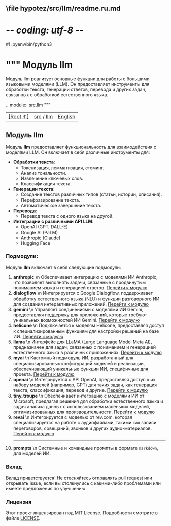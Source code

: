 ## \file hypotez/src/llm/readme.ru.md
# -*- coding: utf-8 -*-
#! .pyenv/bin/python3

"""
Модуль llm
===============================================================
Модуль llm реализует основные функции для работы с большими языковыми моделями (LLM).
Он предоставляет инструменты для обработки текста, генерации ответов, перевода и других задач, связанных с обработкой естественного языка. 

.. module:: src.llm
"""
<TABLE >
<TR>
<TD>
<A HREF = 'https://github.com/hypo69/hypotez/blob/master/readme.ru.md'>[Root ↑]</A>
</TD>
<TD>
<A HREF = 'https://github.com/hypo69/hypotez/blob/master/src/readme.ru.md'>src</A> /
<A HREF = 'https://github.com/hypo69/hypotez/blob/master/src/llm/readme.ru.md'>llm</A> 
</TD>

<TD>
<A HREF = 'https://github.com/hypo69/hypotez/blob/master/src/llm/README.MD'>English</A>
</TD>
</TABLE>

## Модуль llm
Модуль **llm** предоставляет функциональность для взаимодействия с моделями LLM. 
Он включает в себя различные инструменты для:

* **Обработки текста**: 
    * Токенизация, лемматизация, стеминг.
    * Анализ тональности.
    * Извлечение ключевых слов.
    * Классификация текста.
* **Генерации текста**:
    * Создание текстов различных типов (статьи, истории, описания).
    * Перефразирование текста.
    * Автоматическое завершение текста.
* **Перевода**: 
    * Перевод текста с одного языка на другой.
* **Интеграции с различными API LLM**:
    * OpenAI (GPT, DALL-E)
    * Google AI (PaLM)
    * Anthropic (Claude)
    * Hugging Face

### **Подмодули**:
Модуль **llm** включает в себя следующие подмодули:

1. **anthropic**  \n
   Обеспечивает интеграцию с моделями ИИ Anthropic, что позволяет выполнять задачи, связанные с продвинутым пониманием языка и генерацией ответов.
   [Перейти к модулю](https://github.com/hypo69/hypotez/blob/master/src/llm/anthropic/readme.ru.md)
2. **dialogflow**  \n
   Интегрируется с Google Dialogflow, поддерживает обработку естественного языка (NLU) и функции разговорного ИИ для создания интерактивных приложений.
   [Перейти к модулю](https://github.com/hypo69/hypotez/blob/master/src/llm/dialogflow/readme.ru.md)
3. **gemini**  \n
   Управляет соединениями с моделями ИИ Gemini, предоставляя поддержку для приложений, которые требуют уникальных возможностей ИИ Gemini.
   [Перейти к модулю](https://github.com/hypo69/hypotez/blob/master/src/llm/gemini/readme.ru.md)
4. **helicone**  \n
   Подключается к моделям Helicone, предоставляя доступ к специализированным функциям для настройки решений на базе ИИ.
      [Перейти к модулю](https://github.com/hypo69/hypotez/blob/master/src/llm/helicone/readme.ru.md)
5. **llama**  \n
   Интерфейс для LLaMA (Large Language Model Meta AI), предназначен для задач, связанных с пониманием и генерацией естественного языка в различных приложениях.
      [Перейти к модулю](https://github.com/hypo69/hypotez/blob/master/src/llm/llama/readme.ru.md)
6. **myai**  \n
   Кастомный подмодуль ИИ, разработанный для специализированных конфигураций моделей и реализации, обеспечивающий уникальные функции ИИ, специфичные для проекта.
      [Перейти к модулю](https://github.com/hypo69/hypotez/blob/master/src/llm/myai/readme.ru.md)
7. **openai**  \n
   Интегрируется с API OpenAI, предоставляя доступ к их набору моделей (например, GPT) для таких задач, как генерация текста, классификация, перевод и другие.
      [Перейти к модулю](https://github.com/hypo69/hypotez/blob/master/src/llm/openai/readme.ru.md)
8. **tiny_troupe**  \n
   Обеспечивает интеграцию с моделями ИИ от Microsoft, предлагая решения для обработки естественного языка и задач анализа данных с использованием маленьких моделей, оптимизированных для производительности.
      [Перейти к модулю](https://github.com/hypo69/hypotez/blob/master/src/llm/tiny_troupe/readme.ru.md)
9. **revai**  \n
    Интегрируется с моделью от rev.com, которая специализируется на работе с аудиофайлами, такими как записи переговоров, совещаний, звонков и других аудио-материалов.
    [Перейти к модулю](https://github.com/hypo69/hypotez/blob/master/src/llm/revai/readme.ru.md)
    <HR>
10. **prompts**  \n
   Системные и командные промпты в формате `markdown`, для моделей ИИ.

### Вклад
Вклад приветствуется! Не стесняйтесь отправлять pull request или открывать issue, если вы столкнулись с какими-либо проблемами или имеете предложения по улучшению.

### Лицензия
Этот проект лицензирован под MIT License. Подробности смотрите в файле [LICENSE](../../LICENSE).